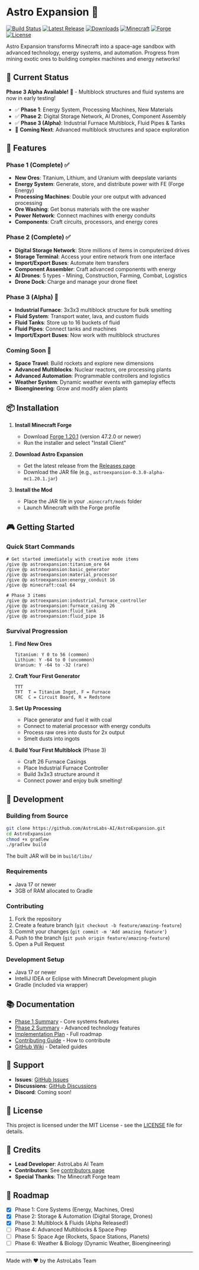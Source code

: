 # Astro Expansion 🚀

[![Build Status](https://github.com/AstroLabs-AI/AstroExpansion/workflows/Build/badge.svg)](https://github.com/AstroLabs-AI/AstroExpansion/actions)
[![Latest Release](https://img.shields.io/github/v/release/AstroLabs-AI/AstroExpansion)](https://github.com/AstroLabs-AI/AstroExpansion/releases/latest)
[![Downloads](https://img.shields.io/github/downloads/AstroLabs-AI/AstroExpansion/total)](https://github.com/AstroLabs-AI/AstroExpansion/releases)
[![Minecraft](https://img.shields.io/badge/Minecraft-1.20.1-green.svg)](https://minecraft.net/)
[![Forge](https://img.shields.io/badge/Forge-47.2.0+-orange.svg)](https://files.minecraftforge.net/)
[![License](https://img.shields.io/badge/License-MIT-blue.svg)](LICENSE)

Astro Expansion transforms Minecraft into a space-age sandbox with advanced technology, energy systems, and automation. Progress from mining exotic ores to building complex machines and energy networks!

## 📢 Current Status

**Phase 3 Alpha Available!** 🚀 - Multiblock structures and fluid systems are now in early testing!

- ✅ **Phase 1**: Energy System, Processing Machines, New Materials
- ✅ **Phase 2**: Digital Storage Network, AI Drones, Component Assembly
- ✅ **Phase 3 (Alpha)**: Industrial Furnace Multiblock, Fluid Pipes & Tanks
- 🚧 **Coming Next**: Advanced multiblock structures and space exploration

## 🌟 Features

### Phase 1 (Complete) ✅
- **New Ores**: Titanium, Lithium, and Uranium with deepslate variants
- **Energy System**: Generate, store, and distribute power with FE (Forge Energy)
- **Processing Machines**: Double your ore output with advanced processing
- **Ore Washing**: Get bonus materials with the ore washer
- **Power Network**: Connect machines with energy conduits
- **Components**: Craft circuits, processors, and energy cores

### Phase 2 (Complete) ✅
- **Digital Storage Network**: Store millions of items in computerized drives
- **Storage Terminal**: Access your entire network from one interface
- **Import/Export Buses**: Automate item transfers
- **Component Assembler**: Craft advanced components with energy
- **AI Drones**: 5 types - Mining, Construction, Farming, Combat, Logistics
- **Drone Dock**: Charge and manage your drone fleet

### Phase 3 (Alpha) 🚧
- **Industrial Furnace**: 3x3x3 multiblock structure for bulk smelting
- **Fluid System**: Transport water, lava, and custom fluids
- **Fluid Tanks**: Store up to 16 buckets of fluid
- **Fluid Pipes**: Connect tanks and machines
- **Import/Export Buses**: Now work with multiblock structures

### Coming Soon 🔮
- **Space Travel**: Build rockets and explore new dimensions
- **Advanced Multiblocks**: Nuclear reactors, ore processing plants
- **Advanced Automation**: Programmable controllers and logistics
- **Weather System**: Dynamic weather events with gameplay effects
- **Bioengineering**: Grow and modify alien plants

## 📦 Installation

1. **Install Minecraft Forge**
   - Download [Forge 1.20.1](https://files.minecraftforge.net/net/minecraftforge/forge/index_1.20.1.html) (version 47.2.0 or newer)
   - Run the installer and select "Install Client"

2. **Download Astro Expansion**
   - Get the latest release from the [Releases page](https://github.com/AstroLabs-AI/AstroExpansion/releases)
   - Download the JAR file (e.g., `astroexpansion-0.3.0-alpha-mc1.20.1.jar`)

3. **Install the Mod**
   - Place the JAR file in your `.minecraft/mods` folder
   - Launch Minecraft with the Forge profile

## 🎮 Getting Started

### Quick Start Commands
```minecraft
# Get started immediately with creative mode items
/give @p astroexpansion:titanium_ore 64
/give @p astroexpansion:basic_generator
/give @p astroexpansion:material_processor
/give @p astroexpansion:energy_conduit 16
/give @p minecraft:coal 64

# Phase 3 items
/give @p astroexpansion:industrial_furnace_controller
/give @p astroexpansion:furnace_casing 26
/give @p astroexpansion:fluid_tank
/give @p astroexpansion:fluid_pipe 16
```

### Survival Progression

1. **Find New Ores**
   ```
   Titanium: Y 0 to 56 (common)
   Lithium: Y -64 to 0 (uncommon)
   Uranium: Y -64 to -32 (rare)
   ```

2. **Craft Your First Generator**
   ```
   TTT
   TFT  T = Titanium Ingot, F = Furnace
   CRC  C = Circuit Board, R = Redstone
   ```

3. **Set Up Processing**
   - Place generator and fuel it with coal
   - Connect to material processor with energy conduits
   - Process raw ores into dusts for 2x output
   - Smelt dusts into ingots

4. **Build Your First Multiblock** (Phase 3)
   - Craft 26 Furnace Casings
   - Place Industrial Furnace Controller
   - Build 3x3x3 structure around it
   - Connect power and enjoy bulk smelting!

## 🔧 Development

### Building from Source

```bash
git clone https://github.com/AstroLabs-AI/AstroExpansion.git
cd AstroExpansion
chmod +x gradlew
./gradlew build
```

The built JAR will be in `build/libs/`

### Requirements
- Java 17 or newer
- 3GB of RAM allocated to Gradle

### Contributing

1. Fork the repository
2. Create a feature branch (`git checkout -b feature/amazing-feature`)
3. Commit your changes (`git commit -m 'Add amazing feature'`)
4. Push to the branch (`git push origin feature/amazing-feature`)
5. Open a Pull Request

### Development Setup

- Java 17 or newer
- IntelliJ IDEA or Eclipse with Minecraft Development plugin
- Gradle (included via wrapper)

## 📚 Documentation

- [Phase 1 Summary](PHASE_1_COMPLETE.md) - Core systems features
- [Phase 2 Summary](PHASE_2_COMPLETE.md) - Advanced technology features
- [Implementation Plan](ASTRO_EXPANSION_FULL_IMPLEMENTATION_PLAN.md) - Full roadmap
- [Contributing Guide](CONTRIBUTING.md) - How to contribute
- [GitHub Wiki](https://github.com/AstroLabs-AI/AstroExpansion/wiki) - Detailed guides

## 🤝 Support

- **Issues**: [GitHub Issues](https://github.com/AstroLabs-AI/AstroExpansion/issues)
- **Discussions**: [GitHub Discussions](https://github.com/AstroLabs-AI/AstroExpansion/discussions)
- **Discord**: Coming soon!

## 📄 License

This project is licensed under the MIT License - see the [LICENSE](LICENSE) file for details.

## 👥 Credits

- **Lead Developer**: AstroLabs AI Team
- **Contributors**: See [contributors page](https://github.com/AstroLabs-AI/AstroExpansion/contributors)
- **Special Thanks**: The Minecraft Forge team

## 🎯 Roadmap

- [x] Phase 1: Core Systems (Energy, Machines, Ores)
- [x] Phase 2: Storage & Automation (Digital Storage, Drones)
- [x] Phase 3: Multiblock & Fluids (Alpha Released!)
- [ ] Phase 4: Advanced Multiblocks & Space Prep
- [ ] Phase 5: Space Age (Rockets, Space Stations, Planets)
- [ ] Phase 6: Weather & Biology (Dynamic Weather, Bioengineering)

---

Made with ❤️ by the AstroLabs Team